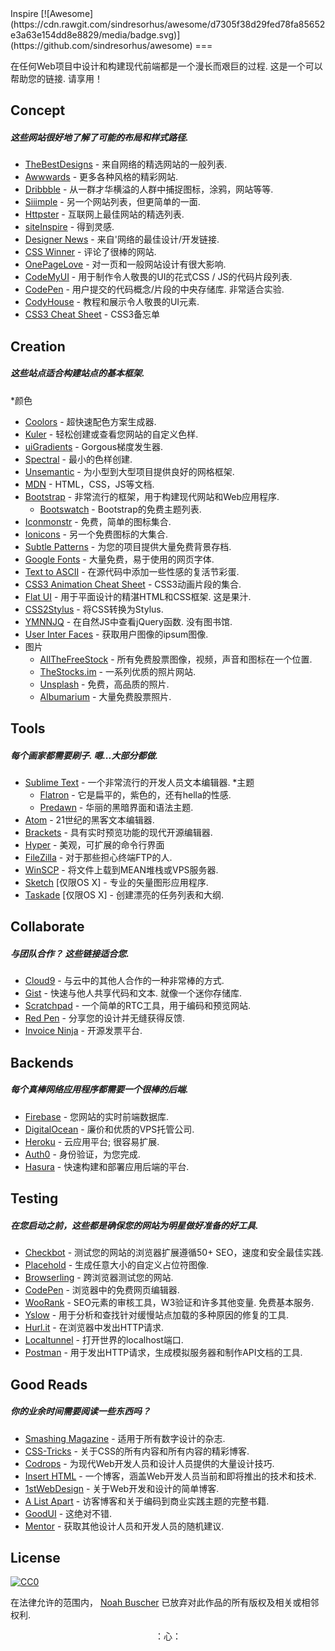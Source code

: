 <div class="github-widget" data-repo="NoahBuscher/Inspire"></div>
Inspire [![Awesome](https://cdn.rawgit.com/sindresorhus/awesome/d7305f38d29fed78fa85652e3a63e154dd8e8829/media/badge.svg)](https://github.com/sindresorhus/awesome)
===

 在任何Web项目中设计和构建现代前端都是一个漫长而艰巨的过程.  这是一个可以帮助您的链接.  请享用！

## Concept
<h5>这些网站很好地了解了可能的布局和样式路径. </h5>

* [TheBestDesigns](https://www.thebestdesigns.com/) - 来自网络的精选网站的一般列表.
* [Awwwards](http://www.awwwards.com/) - 更多各种风格的精彩网站.
* [Dribbble](https://dribbble.com/) - 从一群才华横溢的人群中捕捉图标，涂鸦，网站等等.
* [Siiimple](https://siiimple.com/) - 另一个网站列表，但更简单的一面.
* [Httpster](http://httpster.net/) - 互联网上最佳网站的精选列表.
* [siteInspire](http://www.siteinspire.com/) - 得到灵感.
* [Designer News](https://www.designernews.co/) - 来自&#39;网络的最佳设计/开发链接.
* [CSS Winner](http://www.csswinner.com/) - 评论了很棒的网站.
* [OnePageLove](https://onepagelove.com/) - 对一页和一般网站设计有很大影响.
* [CodeMyUI](https://codemyui.com/) - 用于制作令人敬畏的UI的花式CSS / JS的代码片段列表.
* [CodePen](http://codepen.io/)   - 用户提交的代码概念/片段的中央存储库.  非常适合实验.
* [CodyHouse](https://codyhouse.co/) - 教程和展示令人敬畏的UI元素.
* [CSS3 Cheat Sheet](http://www.justinaguilar.com/animations/#) -  CSS3备忘单

## Creation
<h5>这些站点适合构建站点的基本框架. </h5>

*颜色
  * [Coolors](https://coolors.co/) - 超快速配色方案生成器.
  * [Kuler](https://color.adobe.com/) - 轻松创建或查看您网站的自定义色样.
  * [uiGradients](https://uigradients.com/) -  Gorgous梯度发生器.
  * [Spectral](http://jxnblk.com/Spectral/) - 最小的色样创建.
* [Unsemantic](http://unsemantic.com) - 为小型到大型项目提供良好的网格框架.
* [MDN](https://developer.mozilla.org) -  HTML，CSS，JS等文档.
* [Bootstrap](http://getbootstrap.com) - 非常流行的框架，用于构建现代网站和Web应用程序.
  * [Bootswatch](http://bootswatch.com) -  Bootstrap的免费主题列表.
* [Iconmonstr](http://iconmonstr.com) - 免费，简单的图标集合.
* [Ionicons](http://ionicons.com) - 另一个免费图标的大集合.
* [Subtle Patterns](http://subtlepatterns.com) - 为您的项目提供大量免费背景存档.
* [Google Fonts](https://www.google.com/fonts) - 大量免费，易于使用的网页字体.
* [Text to ASCII](http://patorjk.com/software/taag/#p=display&f=Graffiti&t=Type%20Something%20) - 在源代码中添加一些性感的复活节彩蛋.
* [CSS3 Animation Cheat Sheet](http://www.justinaguilar.com/animations/) -  CSS3动画片段的集合.
* [Flat UI](http://designmodo.github.io/Flat-UI/)   - 用于平面设计的精湛HTML和CSS框架.  这是果汁.
* [CSS2Stylus](http://css2stylus.com) - 将CSS转换为Stylus.
* [YMNNJQ](http://youmightnotneedjquery.com)   - 在自然JS中查看jQuery函数.  没有图书馆.
* [User Inter Faces](http://uifaces.com) - 获取用户图像的ipsum图像.
* 图片
  * [AllTheFreeStock](http://allthefreestock.com/) - 所有免费股票图像，视频，声音和图标在一个位置.
  * [TheStocks.im](http://thestocks.im) - 一系列优质的照片网站.
  * [Unsplash](https://unsplash.com) - 免费，高品质的照片.
  * [Albumarium](http://albumarium.com) - 大量免费股票照片.

## Tools
<h5>  每个画家都需要刷子.  嗯...大部分都做. </h5>

* [Sublime Text](https://www.sublimetext.com) - 一个非常流行的开发人员文本编辑器.
  *主题
    * [Flatron](https://github.com/noahbuscher/Flatron) - 它是扁平的，紫色的，还有hella的性感.
    * [Predawn](https://github.com/jamiewilson/predawn) - 华丽的黑暗界面和语法主题.
* [Atom](https://atom.io) -  21世纪的黑客文本编辑器.
* [Brackets](http://brackets.io/) - 具有实时预览功能的现代开源编辑器.
* [Hyper](https://hyper.is) - 美观，可扩展的命令行界面
* [FileZilla](https://filezilla-project.org) - 对于那些担心终端FTP的人.
* [WinSCP](http://winscp.net) - 将文件上载到MEAN堆栈或VPS服务器.
* [Sketch](http://www.sketchapp.com/) [仅限OS X]  - 专业的矢量图形应用程序.
* [Taskade](https://www.taskade.com/) [仅限OS X]  - 创建漂亮的任务列表和大纲.

## Collaborate
<h5>  与团队合作？  这些链接适合您. </h5>

* [Cloud9](https://c9.io) - 与云中的其他人合作的一种非常棒的方式.
* [Gist](https://gist.github.com)   - 快速与他人共享代码和文本.  就像一个迷你存储库.
* [Scratchpad](http://scratchpad.io) - 一个简单的RTC工具，用于编码和预览网站.
* [Red Pen](https://redpen.io) - 分享您的设计并无缝获得反馈.
* [Invoice Ninja](https://www.invoiceninja.com) - 开源发票平台.

## Backends
<h5>每个真棒网络应用程序都需要一个很棒的后端. </h5>

* [Firebase](https://www.firebase.com) - 您网站的实时前端数据库.
* [DigitalOcean](https://www.digitalocean.com/) - 廉价和优质的VPS托管公司.
* [Heroku](https://www.heroku.com)   - 云应用平台;  很容易扩展.
* [Auth0](https://auth0.com/) - 身份验证，为您完成.
* [Hasura](https://hasura.io) - 快速构建和部署应用后端的平台.

## Testing
<h5>在您启动之前，这些都是确保您的网站为明星做好准备的好工具. </h5>

* [Checkbot](https://www.checkbot.io) - 测试您的网站的浏览器扩展遵循50+ SEO，速度和安全最佳实践.
* [Placehold](http://placehold.it) - 生成任意大小的自定义占位符图像.
* [Browserling](https://www.browserling.com/) - 跨浏览器测试您的网站.
* [CodePen](http://codepen.io) - 浏览器中的免费网页编辑器.
* [WooRank](https://www.woorank.com/)   -  SEO元素的审核工具，W3验证和许多其他变量.  免费基本服务.
* [Yslow](http://yslow.org) - 用于分析和查找针对缓慢站点加载的多种原因的修复的工具.
* [Hurl.it](https://www.hurl.it/) - 在浏览器中发出HTTP请求.
* [Localtunnel](http://localtunnel.me) - 打开世界的localhost端口.
* [Postman](https://www.getpostman.com/) - 用于发出HTTP请求，生成模拟服务器和制作API文档的工具.

## Good Reads
<h5>你的业余时间需要阅读一些东西吗？ </h5>

* [Smashing Magazine](http://www.smashingmagazine.com) - 适用于所有数字设计的杂志.
* [CSS-Tricks](https://css-tricks.com/) - 关于CSS的所有内容和所有内容的精彩博客.
* [Codrops](http://tympanus.net/codrops/) - 为现代Web开发人员和设计人员提供的大量设计技巧.
* [Insert HTML](http://www.inserthtml.com) - 一个博客，涵盖Web开发人员当前和即将推出的技术和技术.
* [1stWebDesign](http://www.1stwebdesigner.com/blog/) - 关于Web开发和设计的简单博客.
* [A List Apart](http://alistapart.com) - 访客博客和关于编码到商业实践主题的完整书籍.
* [GoodUI](http://goodui.org) - 这绝对不错.
* [Mentor](http://www.mentor.so/) - 获取其他设计人员和开发人员的随机建议.

## License

[![CC0](http://i.creativecommons.org/p/zero/1.0/88x31.png)](http://creativecommons.org/publicdomain/zero/1.0/)

在法律允许的范围内， [Noah Buscher](http://noahbuscher.com) 已放弃对此作品的所有版权及相关或相邻权利.

<div align="center"> ：心： </div>

